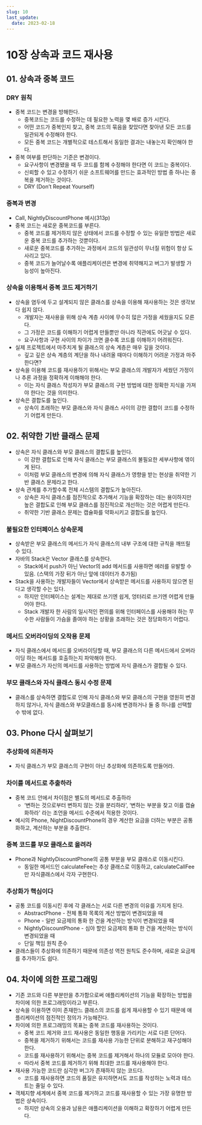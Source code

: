 ```yaml
---
slug: 10
last_update:
  date: 2023-02-18
---
```


# 10장 상속과 코드 재사용

## 01. 상속과 중복 코드

### DRY 원칙

- 중복 코드는 변경을 방해한다.
  - 중복코드는 코드를 수정하는 데 필요한 노력을 몇 배로 증가 시킨다.
  - 어떤 코드가 중복인지 찾고, 중복 코드의 묶음을 찾았다면 찾아낸 모든 코드를 일관되게 수정해야 한다.
  - 모든 중복 코드는 개별적으로 테스트해서 동일한 결과는 내놓는지 확인해야 한다.
- 중복 여부를 판단하는 기준은 변경이다.
  - 요구사항이 변경됐을 때 두 코드를 함께 수정해야 한다면 이 코드는 중복이다.
  - 신뢰할 수 있고 수정하기 쉬운 소프트웨어를 만드는 효과적인 방법 중 하나는 중복을 제거하는 것이다.
  - DRY (Don’t Repeat Yourself)

### 중복과 변경

- Call, NightlyDiscountPhone 예시(313p)
- 중복 코드는 새로운 중복코드를 부른다.
  - 중복 코드를 제거하지 않은 상태에서 코드를 수정할 수 있는 유일한 방법은 새로운 중복 코드를 추가하는 것뿐이다.
  - 새로운 중복코드를 추가하는 과정에서 코드의 일관성이 무너질 위험이 항상 도사리고 있다.
  - 중복 코드가 늘어날수록 애플리케이션은 변경에 취약해지고 버그가 발생할 가능성이 높아진다.

### 상속을 이용해서 중복 코드 제거하기

- 상속을 염두에 두고 설계되지 않은 클래스를 상속을 이용해 재사용하는 것은 생각보다 쉽지 않다.
  - 개발자는 재사용을 위해 상속 계층 사이에 무수히 많은 가정을 세웠을지도 모른다.
  - 그 가정은 코드를 이해하기 어렵게 만들뿐만 아니라 직관에도 어긋날 수 있다.
  - 요구사항과 구현 사이의 차이가 크면 클수록 코드를 이해하기 어려워진다.
- 실제 프로젝트에서 마주치게 될 클래스의 상속 계층은 매우 깊을 것이다.
  - 깊고 깊은 상속 계층의 계단을 하나 내려올 때마다 이해하기 어려운 가정과 마주한다면?
- 상속을 이용해 코드를 재사용하기 위해서는 부모 클래스의 개발자가 세웠던 가정이나 추론 과정을 정확하게 이해해야 한다.
  - 이는 자식 클래스 작성자가 부모 클래스의 구현 방법에 대한 정확한 지식을 가져야 한다는 것을 의미한다.
- 상속은 결합도를 높인다.
  - 상속이 초래하는 부모 클래스와 자식 클래스 사이의 강한 결합이 코드를 수정하기 어렵게 만든다.

## 02. 취약한 기반 클래스 문제

- 상속은 자식 클래스와 부모 클래스의 결합도를 높인다.
  - 이 강한 결합도로 인해 자식 클래스는 부모 클래스의 불필요한 세부사항에 엮이게 된다.
  - 이처럼 부모 클래스의 변경에 의해 자식 클래스가 영향을 받는 현상을 취약한 기반 클래스 문제라고 한다.
- 상속 관계를 추가할수록 전체 시스템의 결합도가 높아진다.
  - 상속은 자식 클래스를 점진적으로 추가해서 기능을 확장하는 데는 용이하지만 높은 결합도로 인해 부모 클래스를 점진적으로 개선하는 것은 어렵게 만든다.
  - 취약한 기반 클래스 문제는 캡슐화를 약화시키고 결합도를 높인다.

### 불필요한 인터페이스 상속문제

- 상속받은 부모 클래스의 메서드가 자식 클래스의 내부 구조에 대한 규칙을 깨뜨릴 수 있다.
- 자바의 Stack은 Vector 클래스를 상속한다.
  - Stack에서 push가 아닌 Vector의 add 메서드를 사용하면 에러를 유발할 수 있음. (스택의 가장 뒤가 아닌 앞에 데이터가 추가됨)
- Stack을 사용하는 개발자들이 Vector에서 상속받은 메서드를 사용하지 않으면 된다고 생각할 수는 있다.
  - 하지만 인터페이스는 설계는 제대로 쓰기엔 쉽게, 엉터리로 쓰기엔 어렵게 만들어야 한다.
  - Stack 개발자 한 사람의 일시적인 편의를 위해 인터페이스를 사용해야 하는 무수한 사람들이 가슴을 졸여야 하는 상황을 초래하는 것은 정당화하기 어렵다.

### 메서드 오버라이딩의 오작용 문제

- 자식 클래스에서 메서드를 오버라이딩할 때, 부모 클래스의 다른 메서드에서 오버라이딩 하는 메서드를 호출하는지 파악해야 한다.
- 부모 클래스가 자신의 메서드를 사용하는 방법에 자식 클래스가 결합될 수 있다.

### 부모 클래스와 자식 클래스 동시 수정 문제

- 클래스를 상속하면 결합도로 인해 자식 클래스와 부모 클래스의 구현을 영원히 변경하지 않거나, 자식 클래스와 부모클래스를 동시에 변경하거나 둘 중 하나를 선택할 수 밖에 없다.

## 03. Phone 다시 살펴보기

### 추상화에 의존하자

- 자식 클래스가 부모 클래스의 구현이 아닌 추상화에 의존하도록 만들어라.

### 차이를 메서드로 추출하라

- 중복 코드 안에서 차이점은 별도의 메서드로 추출하라
  - ‘변하는 것으로부터 변하지 않는 것을 분리하라', ‘변하는 부분을 찾고 이를 캡슐화하라' 라는 조언을 메서드 수준에서 적용한 것이다.
- 예시의 Phone, NightDiscountPhone의 경우 계산한 요금을 더하는 부분은 공통화하고, 계산하는 부분을 추출한다.

### 중복 코드를 부모 클래스로 올려라

- Phone과 NightlyDiscountPhone의 공통 부분을 부모 클래스로 이동시킨다.
  - 동일한 메서드인 calculateFee는 추상 클래스로 이동하고, calculateCallFee만 자식클래스에서 각자 구현한다.

### 추상화가 핵심이다

- 공통 코드를 이동시킨 후에 각 클래스는 서로 다른 변경의 이유를 가지게 된다.
  - AbstractPhone - 전체 통화 목록의 계산 방법이 변경되었을 때
  - Phone - 일반 요금제의 통화 한 건을 계산하는 방식이 변경되었을 때
  - NightlyDiscountPhone - 심야 할인 요금제의 통화 한 건을 계산하는 방식이 변경되었을 때
  - 단일 책임 원칙 준수
- 클래스들이 추상화에 의존하기 때문에 의존성 역전 원칙도 준수하며, 새로운 요금제를 추가하기도 쉽다.

## 04. 차이에 의한 프로그래밍

- 기존 코드와 다른 부분만을 추가함으로써 애플리케이션의 기능을 확장하는 방법을 차이에 의한 프로그래밍이라고 부른다.
- 상속을 이용하면 이미 존재한느 클래스의 코드를 쉽게 재사용할 수 있기 때문에 애플리케이션의 점진적인 정의가 가능해진다.
- 차이에 의한 프로그래밍의 목표는 중복 코드를 재사용하는 것이다.
  - 중복 코드 제거와 코드 재사용은 동일한 행동을 가리키는 서로 다른 단어다.
  - 중복을 제거하기 위해서는 코드를 재사용 가능한 단위로 분해하고 재구성해야 한다.
  - 코드를 재사용하기 위해서는 중복 코드를 제거해서 하나의 모듈로 모아야 한다.
  - 따라서 중복 코드를 제거하기 위해 최대한 코드를 재사용해야 한다.
- 재사용 가능한 코드란 심각한 버그가 존재하지 않는 코드다.
  - 코드를 재사용하면 코드의 품질은 유지하면서도 코드를 작성하는 노력과 테스트는 줄일 수 있다.
- 객체지향 세계에서 중복 코드를 제거하고 코드를 재사용할 수 있는 가장 유명한 방법은 상속이다.
  - 하지만 상속의 오용과 남용은 애플리케이션을 이해하고 확장하기 어렵게 만든다.
